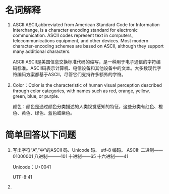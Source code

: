 # 名词解释
1)  ASCII:ASCII,abbreviated from American Standard Code for Information Interchange, is a character encoding standard for electronic communication. ASCII codes represent text in computers, telecommunications equipment, and other devices. Most modern character-encoding schemes are based on ASCII, although they support many additional characters. 

    ASCII:ASCII是美国信息交换标准代码的缩写，是一种用于电子通信的字符编码标准。ASCII码表示计算机、电信设备和其他设备中的文本。大多数现代字符编码方案都基于ASCII，尽管它们支持许多额外的字符。

2) Color：Color is the characteristic of human visual perception described through color categories, with names such as red, orange, yellow, green, blue, or purple.

    颜色：颜色是通过颜色分类描述的人类视觉感知的特征，这些分类有红色、橙色、黄色、绿色、蓝色或紫色。

# 简单回答以下问题
1) 写出字符“A”,“中”的ASCII 码、Unicode 码、 utf-8 编码。
    ASCII:  二进制——01000001        八进制———101        十进制——65          十六进制——41

    Unicode：U+0041 
    
    UTF-8:41

2) 